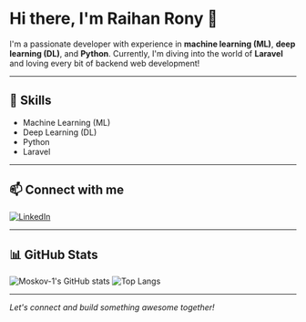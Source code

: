 # Hi there, I'm Raihan Rony 👋

I'm a passionate developer with experience in **machine learning (ML)**, **deep learning (DL)**, and **Python**. Currently, I'm diving into the world of **Laravel** and loving every bit of backend web development!

---

## 🚀 Skills

- Machine Learning (ML)
- Deep Learning (DL)
- Python
- Laravel

---

## 📫 Connect with me

[![LinkedIn](https://img.shields.io/badge/LinkedIn-blue?logo=linkedin&logoColor=white)](https://www.linkedin.com/in/raihan-rony-a461121a1/)

---

## 📊 GitHub Stats

![Moskov-1's GitHub stats](https://github-readme-stats.vercel.app/api?username=Moskov-1&show_icons=true&theme=radical)
![Top Langs](https://github-readme-stats.vercel.app/api/top-langs/?username=Moskov-1&layout=compact&theme=radical)

---

*Let's connect and build something awesome together!*
